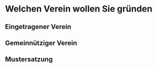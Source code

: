 # Welchen Verein wollen Sie gründen
## Eingetragener Verein
## Gemeinnütziger Verein
## Mustersatzung
